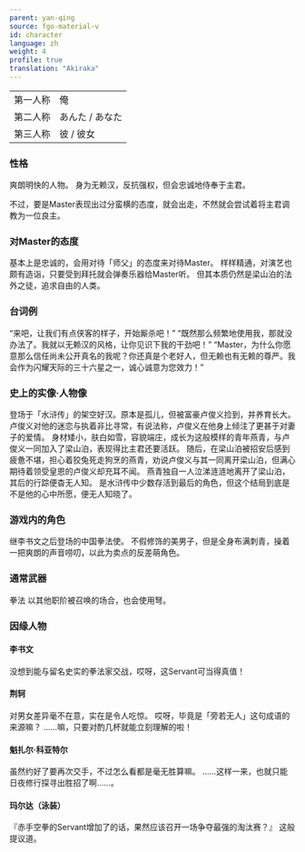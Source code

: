 ```yaml
---
parent: yan-qing
source: fgo-material-v
id: character
language: zh
weight: 4
profile: true
translation: "Akiraka"
---
```


<table>
  <tr><td>第一人称</td><td>俺</td></tr>
  <tr><td>第二人称</td><td>あんた / あなた</td></tr>
  <tr><td>第三人称</td><td>彼 / 彼女</td></tr>
</table>

### 性格

爽朗明快的人物。
身为无赖汉，反抗强权，但会忠诚地侍奉于主君。

不过，要是Master表现出过分蛮横的态度，就会出走，不然就会尝试着将主君调教为一位良主。

### 对Master的态度

基本上是忠诚的，会用对待「师父」的态度来对待Master。
样样精通，对演艺也颇有造诣，只要受到拜托就会弹奏乐器给Master听。
但其本质仍然是梁山泊的法外之徒，追求自由的人类。

### 台词例

“来吧，让我们有点侠客的样子，开始厮杀吧！”
“既然那么频繁地使用我，那就没办法了。我就以无赖汉的风格，让你见识下我的干劲吧！”
“Master，为什么你愿意那么信任尚未公开真名的我呢？你还真是个老好人，但无赖也有无赖的尊严。我会作为闪耀天际的三十六星之一，诚心诚意为您效力！”

### 史上的实像·人物像

登场于「水浒传」的架空好汉。原本是孤儿，但被富豪卢俊义捡到，并养育长大。
卢俊义对他的迷恋与执着非比寻常，有说法称，卢俊义在他身上倾注了更甚于对妻子的爱情。
身材矮小，肤白如雪，容貌端庄，成长为这般模样的青年燕青，与卢俊义一同加入了梁山泊，表现得比主君还要活跃。
随后，在梁山泊被招安后感到疲惫不堪，担心着狡兔死走狗烹的燕青，劝说卢俊义与其一同离开梁山泊，但满心期待着领受皇恩的卢俊义却充耳不闻。
燕青独自一人泣涕涟涟地离开了梁山泊，其后的行踪便杳无人知。
是水浒传中少数存活到最后的角色，但这个结局到底是不是他的心中所愿，便无人知晓了。

### 游戏内的角色

继李书文之后登场的中国拳法使。
不假修饰的美男子，但是全身布满刺青，操着一把爽朗的声音唠叨，以此为卖点的反差萌角色。

### 通常武器

拳法
以其他职阶被召唤的场合，也会使用弩。

### 因缘人物

#### 李书文

没想到能与留名史实的拳法家交战，哎呀，这Servant可当得真值！

#### 荆轲

对男女差异毫不在意，实在是令人吃惊。
哎呀，毕竟是「旁若无人」这句成语的来源嘛？
……嘛，只要对酌几杯就能立刻理解的啦！

#### 魁扎尔·科亚特尔

虽然约好了要再次交手，不过怎么看都是毫无胜算嘛。
……这样一来，也就只能日夜修行探寻出胜招了啊……。

#### 玛尔达（泳装）

『赤手空拳的Servant增加了的话，果然应该召开一场争夺最强的淘汰赛？』
这般提议道。
